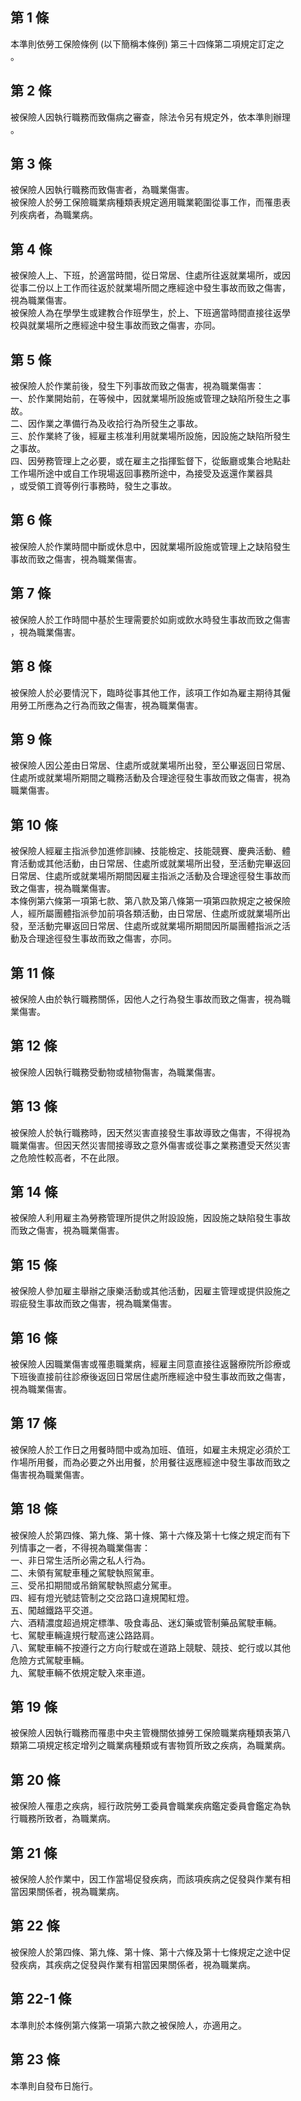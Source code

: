 第 1 條
-------
本準則依勞工保險條例 (以下簡稱本條例) 第三十四條第二項規定訂定之  
。

第 2 條
-------
被保險人因執行職務而致傷病之審查，除法令另有規定外，依本準則辦理  
。

第 3 條
-------
被保險人因執行職務而致傷害者，為職業傷害。  
被保險人於勞工保險職業病種類表規定適用職業範圍從事工作，而罹患表  
列疾病者，為職業病。

第 4 條
-------
被保險人上、下班，於適當時間，從日常居、住處所往返就業場所，或因  
從事二份以上工作而往返於就業場所間之應經途中發生事故而致之傷害，  
視為職業傷害。  
被保險人為在學學生或建教合作班學生，於上、下班適當時間直接往返學  
校與就業場所之應經途中發生事故而致之傷害，亦同。

第 5 條
-------
被保險人於作業前後，發生下列事故而致之傷害，視為職業傷害：  
一、於作業開始前，在等候中，因就業場所設施或管理之缺陷所發生之事  
    故。  
二、因作業之準備行為及收拾行為所發生之事故。  
三、於作業終了後，經雇主核准利用就業場所設施，因設施之缺陷所發生  
    之事故。  
四、因勞務管理上之必要，或在雇主之指揮監督下，從飯廳或集合地點赴  
    工作場所途中或自工作現場返回事務所途中，為接受及返還作業器具  
    ，或受領工資等例行事務時，發生之事故。

第 6 條
-------
被保險人於作業時間中斷或休息中，因就業場所設施或管理上之缺陷發生  
事故而致之傷害，視為職業傷害。

第 7 條
-------
被保險人於工作時間中基於生理需要於如廁或飲水時發生事故而致之傷害  
，視為職業傷害。

第 8 條
-------
被保險人於必要情況下，臨時從事其他工作，該項工作如為雇主期待其僱  
用勞工所應為之行為而致之傷害，視為職業傷害。

第 9 條
-------
被保險人因公差由日常居、住處所或就業場所出發，至公畢返回日常居、  
住處所或就業場所期間之職務活動及合理途徑發生事故而致之傷害，視為  
職業傷害。

第 10 條
--------
被保險人經雇主指派參加進修訓練、技能檢定、技能競賽、慶典活動、體  
育活動或其他活動，由日常居、住處所或就業場所出發，至活動完畢返回  
日常居、住處所或就業場所期間因雇主指派之活動及合理途徑發生事故而  
致之傷害，視為職業傷害。                                          
本條例第六條第一項第七款、第八款及第八條第一項第四款規定之被保險  
人，經所屬團體指派參加前項各類活動，由日常居、住處所或就業場所出  
發，至活動完畢返回日常居、住處所或就業場所期間因所屬團體指派之活  
動及合理途徑發生事故而致之傷害，亦同。

第 11 條
--------
被保險人由於執行職務關係，因他人之行為發生事故而致之傷害，視為職  
業傷害。

第 12 條
--------
被保險人因執行職務受動物或植物傷害，為職業傷害。

第 13 條
--------
被保險人於執行職務時，因天然災害直接發生事故導致之傷害，不得視為  
職業傷害。但因天然災害間接導致之意外傷害或從事之業務遭受天然災害  
之危險性較高者，不在此限。

第 14 條
--------
被保險人利用雇主為勞務管理所提供之附設設施，因設施之缺陷發生事故  
而致之傷害，視為職業傷害。

第 15 條
--------
被保險人參加雇主舉辦之康樂活動或其他活動，因雇主管理或提供設施之  
瑕疵發生事故而致之傷害，視為職業傷害。

第 16 條
--------
被保險人因職業傷害或罹患職業病，經雇主同意直接往返醫療院所診療或  
下班後直接前往診療後返回日常居住處所應經途中發生事故而致之傷害，  
視為職業傷害。

第 17 條
--------
被保險人於工作日之用餐時間中或為加班、值班，如雇主未規定必須於工  
作場所用餐，而為必要之外出用餐，於用餐往返應經途中發生事故而致之  
傷害視為職業傷害。

第 18 條
--------
被保險人於第四條、第九條、第十條、第十六條及第十七條之規定而有下  
列情事之一者，不得視為職業傷害：  
一、非日常生活所必需之私人行為。  
二、未領有駕駛車種之駕駛執照駕車。  
三、受吊扣期間或吊銷駕駛執照處分駕車。  
四、經有燈光號誌管制之交岔路口違規闖紅燈。  
五、闖越鐵路平交道。  
六、酒精濃度超過規定標準、吸食毒品、迷幻藥或管制藥品駕駛車輛。  
七、駕駛車輛違規行駛高速公路路肩。  
八、駕駛車輛不按遵行之方向行駛或在道路上競駛、競技、蛇行或以其他  
    危險方式駕駛車輛。  
九、駕駛車輛不依規定駛入來車道。

第 19 條
--------
被保險人因執行職務而罹患中央主管機關依據勞工保險職業病種類表第八  
類第二項規定核定增列之職業病種類或有害物質所致之疾病，為職業病。

第 20 條
--------
被保險人罹患之疾病，經行政院勞工委員會職業疾病鑑定委員會鑑定為執  
行職務所致者，為職業病。

第 21 條
--------
被保險人於作業中，因工作當場促發疾病，而該項疾病之促發與作業有相  
當因果關係者，視為職業病。

第 22 條
--------
被保險人於第四條、第九條、第十條、第十六條及第十七條規定之途中促  
發疾病，其疾病之促發與作業有相當因果關係者，視為職業病。

第 22-1 條
----------
本準則於本條例第六條第一項第六款之被保險人，亦適用之。

第 23 條
--------
本準則自發布日施行。

